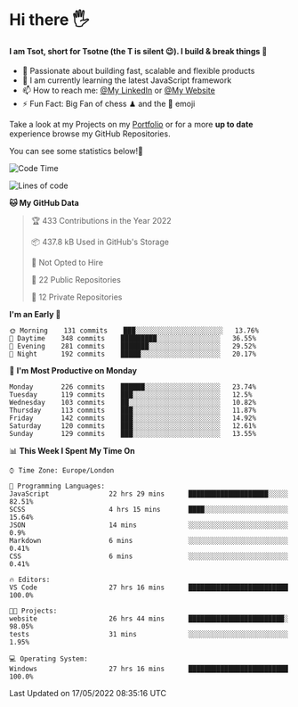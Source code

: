 # Hi there :raised_hand_with_fingers_splayed:
#### I am Tsot, short for Tsotne (the T is silent :wink:). I build & break things :space_invader:
- :telescope: Passionate about building fast, scalable and flexible products
- :seedling: I am currently learning the latest JavaScript framework 
- :mailbox: How to reach me: [@My LinkedIn](https://www.linkedin.com/in/tsotne-gvadzabia/) or [@My Website](https://tsotne.co.uk/contact)
- :zap: Fun Fact: Big Fan of chess ♟ and the 👾 emoji

Take a look at my Projects on my [Portfolio](https://tsotne.co.uk/) or for a more **up to date** experience browse my GitHub Repositories.

You can see some statistics below!:space_invader:
<!--START_SECTION:waka-->
![Code Time](http://img.shields.io/badge/Code%20Time-754%20hrs%2057%20mins-blue)

![Lines of code](https://img.shields.io/badge/From%20Hello%20World%20I%27ve%20Written-2%20Million%20lines%20of%20code-blue)

**🐱 My GitHub Data** 

> 🏆 433 Contributions in the Year 2022
 > 
> 📦 437.8 kB Used in GitHub's Storage 
 > 
> 🚫 Not Opted to Hire
 > 
> 📜 22 Public Repositories 
 > 
> 🔑 12 Private Repositories  
 > 
**I'm an Early 🐤** 

```text
🌞 Morning    131 commits    ███░░░░░░░░░░░░░░░░░░░░░░   13.76% 
🌆 Daytime    348 commits    █████████░░░░░░░░░░░░░░░░   36.55% 
🌃 Evening    281 commits    ███████░░░░░░░░░░░░░░░░░░   29.52% 
🌙 Night      192 commits    █████░░░░░░░░░░░░░░░░░░░░   20.17%

```
📅 **I'm Most Productive on Monday** 

```text
Monday       226 commits    ██████░░░░░░░░░░░░░░░░░░░   23.74% 
Tuesday      119 commits    ███░░░░░░░░░░░░░░░░░░░░░░   12.5% 
Wednesday    103 commits    ██░░░░░░░░░░░░░░░░░░░░░░░   10.82% 
Thursday     113 commits    ███░░░░░░░░░░░░░░░░░░░░░░   11.87% 
Friday       142 commits    ███░░░░░░░░░░░░░░░░░░░░░░   14.92% 
Saturday     120 commits    ███░░░░░░░░░░░░░░░░░░░░░░   12.61% 
Sunday       129 commits    ███░░░░░░░░░░░░░░░░░░░░░░   13.55%

```


📊 **This Week I Spent My Time On** 

```text
⌚︎ Time Zone: Europe/London

💬 Programming Languages: 
JavaScript               22 hrs 29 mins      ████████████████████░░░░░   82.51% 
SCSS                     4 hrs 15 mins       ████░░░░░░░░░░░░░░░░░░░░░   15.64% 
JSON                     14 mins             ░░░░░░░░░░░░░░░░░░░░░░░░░   0.9% 
Markdown                 6 mins              ░░░░░░░░░░░░░░░░░░░░░░░░░   0.41% 
CSS                      6 mins              ░░░░░░░░░░░░░░░░░░░░░░░░░   0.41%

🔥 Editors: 
VS Code                  27 hrs 16 mins      █████████████████████████   100.0%

🐱‍💻 Projects: 
website                  26 hrs 44 mins      ████████████████████████░   98.05% 
tests                    31 mins             ░░░░░░░░░░░░░░░░░░░░░░░░░   1.95%

💻 Operating System: 
Windows                  27 hrs 16 mins      █████████████████████████   100.0%

```


 Last Updated on 17/05/2022 08:35:16 UTC
<!--END_SECTION:waka-->
